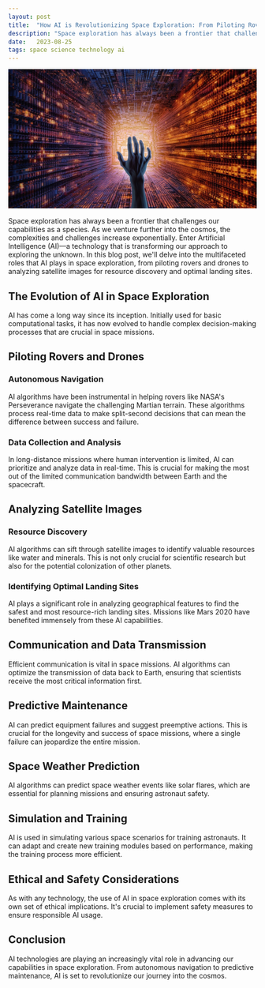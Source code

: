 ```yaml
---
layout: post
title:  "How AI is Revolutionizing Space Exploration: From Piloting Rovers to Analyzing Satellite Images"
description: "Space exploration has always been a frontier that challenges our capabilities as a species. As we venture further into the cosmos, the complexities and challenges increase exponentially. Enter Artificial Intelligence (AI)—a technology that is transforming our approach to exploring the unknown. In this blog post, we'll delve into the multifaceted roles that AI plays in space exploration, from piloting rovers and drones to analyzing satellite images for resource discovery and optimal landing sites."
date:   2023-08-25
tags: space science technology ai
---
```


![An abstract view of how AI can extend our reach](/assets/ai-in-space.png)

Space exploration has always been a frontier that challenges our capabilities as a species. As we venture further into the cosmos, the complexities and challenges increase exponentially. Enter Artificial Intelligence (AI)—a technology that is transforming our approach to exploring the unknown. In this blog post, we'll delve into the multifaceted roles that AI plays in space exploration, from piloting rovers and drones to analyzing satellite images for resource discovery and optimal landing sites.

## The Evolution of AI in Space Exploration
AI has come a long way since its inception. Initially used for basic computational tasks, it has now evolved to handle complex decision-making processes that are crucial in space missions.

## Piloting Rovers and Drones

### Autonomous Navigation
AI algorithms have been instrumental in helping rovers like NASA's Perseverance navigate the challenging Martian terrain. These algorithms process real-time data to make split-second decisions that can mean the difference between success and failure.

### Data Collection and Analysis
In long-distance missions where human intervention is limited, AI can prioritize and analyze data in real-time. This is crucial for making the most out of the limited communication bandwidth between Earth and the spacecraft.

## Analyzing Satellite Images

### Resource Discovery
AI algorithms can sift through satellite images to identify valuable resources like water and minerals. This is not only crucial for scientific research but also for the potential colonization of other planets.

### Identifying Optimal Landing Sites
AI plays a significant role in analyzing geographical features to find the safest and most resource-rich landing sites. Missions like Mars 2020 have benefited immensely from these AI capabilities.

## Communication and Data Transmission
Efficient communication is vital in space missions. AI algorithms can optimize the transmission of data back to Earth, ensuring that scientists receive the most critical information first.

## Predictive Maintenance
AI can predict equipment failures and suggest preemptive actions. This is crucial for the longevity and success of space missions, where a single failure can jeopardize the entire mission.

## Space Weather Prediction
AI algorithms can predict space weather events like solar flares, which are essential for planning missions and ensuring astronaut safety.

## Simulation and Training
AI is used in simulating various space scenarios for training astronauts. It can adapt and create new training modules based on performance, making the training process more efficient.

## Ethical and Safety Considerations
As with any technology, the use of AI in space exploration comes with its own set of ethical implications. It's crucial to implement safety measures to ensure responsible AI usage.

## Conclusion
AI technologies are playing an increasingly vital role in advancing our capabilities in space exploration. From autonomous navigation to predictive maintenance, AI is set to revolutionize our journey into the cosmos.
